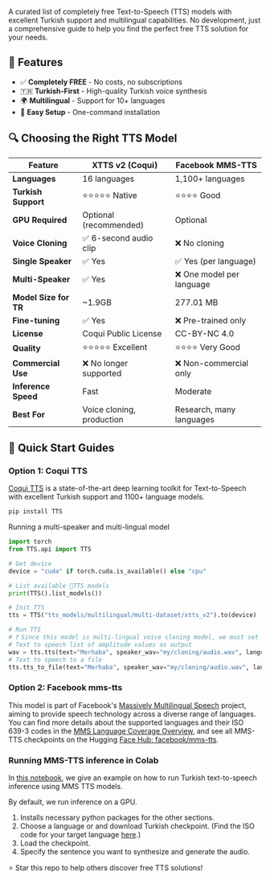 A curated list of completely free Text-to-Speech (TTS) models with excellent Turkish support and multilingual capabilities.
No development, just a comprehensive guide to help you find the perfect free TTS solution for your needs.

## 🌟 Features
- ✅ **Completely FREE** - No costs, no subscriptions
- 🇹🇷 **Turkish-First** - High-quality Turkish voice synthesis
- 🌍 **Multilingual** - Support for 10+ languages
- 🚀 **Easy Setup** - One-command installation


## 🔍 Choosing the Right TTS Model

| Feature | XTTS v2 (Coqui) | Facebook MMS-TTS |
|---------|------------------|------------------|
| **Languages** | 16 languages | 1,100+ languages |
| **Turkish Support** | ⭐⭐⭐⭐⭐ Native | ⭐⭐⭐⭐ Good |
| **GPU Required** | Optional (recommended) | Optional |
| **Voice Cloning** | ✅ 6-second audio clip | ❌ No cloning |
| **Single Speaker** | ✅ Yes | ✅ Yes (per language) |
| **Multi-Speaker** | ✅ Yes | ❌ One model per language |
| **Model Size for TR** | ~1.9GB | 277.01 MB |
| **Fine-tuning** | ✅ Yes | ❌ Pre-trained only |
| **License** | Coqui Public License | CC-BY-NC 4.0 |
| **Quality** | ⭐⭐⭐⭐⭐ Excellent | ⭐⭐⭐⭐ Very Good |
| **Commercial Use** | ❌ No longer supported | ❌ Non-commercial only |
| **Inference Speed** | Fast | Moderate |
| **Best For** | Voice cloning, production | Research, many languages |

## 🚀 Quick Start Guides

### Option 1: Coqui TTS

[Coqui TTS](https://github.com/coqui-ai/TTS) is a state-of-the-art deep learning toolkit for Text-to-Speech with excellent Turkish support and 1100+ language models.

```bash
pip install TTS
```

Running a multi-speaker and multi-lingual model
```python
import torch
from TTS.api import TTS

# Get device
device = "cuda" if torch.cuda.is_available() else "cpu"

# List available 🐸TTS models
print(TTS().list_models())

# Init TTS
tts = TTS("tts_models/multilingual/multi-dataset/xtts_v2").to(device)

# Run TTS
# ❗ Since this model is multi-lingual voice cloning model, we must set the target speaker_wav and language
# Text to speech list of amplitude values as output
wav = tts.tts(text="Merhaba", speaker_wav="my/cloning/audio.wav", language="tr")
# Text to speech to a file
tts.tts_to_file(text="Merhaba", speaker_wav="my/cloning/audio.wav", language="tr", file_path="output.wav")
```

### Option 2: Facebook mms-tts

This model is part of Facebook's [Massively Multilingual Speech](https://arxiv.org/abs/2305.13516) project, aiming to provide speech technology across a diverse range of languages. You can find more details about the supported languages and their ISO 639-3 codes in the [MMS Language Coverage Overview](https://dl.fbaipublicfiles.com/mms/misc/language_coverage_mms.html), and see all MMS-TTS checkpoints on the Hugging [Face Hub: facebook/mms-tts](https://huggingface.co/models?sort=trending&search=facebook%2Fmms-tts).

### Running MMS-TTS inference in Colab

In [this notebook](https://github.com/Rumeysakeskin/mms-turkish-tts/blob/main/facebook_mms_tts_turkish.ipynb), we give an example on how to run Turkish text-to-speech inference using MMS TTS models.

By default, we run inference on a GPU. 
1. Installs necessary python packages for the other sections.
2. Choose a language or and download Turkish checkpoint. (Find the ISO code for your target language [here](https://dl.fbaipublicfiles.com/mms/tts/all-tts-languages.html).)
3. Load the checkpoint.
3. Specify the sentence you want to synthesize and generate the audio.



⭐ Star this repo to help others discover free TTS solutions!

